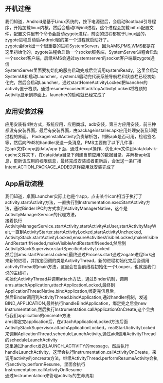 ## 开机过程
我们知道，Android是基于Linux系统的，按下电源键后，会启动Bootload引导程序，开始加载linux内核，然后会启动0号init进程，这个进程会加载init.rc配置文件，配置文件里有个命令会启动zygote进程，前面的进程都属于Linux层的，zygote进程启动后Android层的第一个进程就启动好了。  
zygote会fork出一个很重要的进程SystemServer，因为AMS,PMS,WMS都是在这里初始化的，zygote进程会启动一个socket服务端，SystemServer进程会启动一个socket客户端，后续AMS会通过systemserver的socket客户端跟zygote通信  
SystemServer里面要初始化的服务启动完成后会调用systemReady，这里会启动SystemUI和启动Launcher，systemUi启动完代表系统导航栏和状态栏已经初始化完，然后会启动Launcher，通过startHomeActivityLocked把luancher的activity置于栈顶，通过resumeFocusedStackTopActivityLocked将栈顶的Activity显示到界面上，launcher的启动就已经完成了  
## 应用安装过程
应用安装有4种方式，系统应用，应用商城，adb安装，第三方应用安装，前三种都没有安装界面，最后有安装界面，由packageinstaller.apk应用处理安装及卸载过程的界面。
PackageInstallActivity负责解析包，判断apk是否可用，检验签名等，然后向PMS的handler发送一条消息，PMS主要做了以下几件事:  
把apk文件copy到data/app下面，通过dexopt操作，优化dex文件到data/dalvik-cache文件夹下，在data/data目录下创建当前应用的数据目录，并解析apk信息，更新该应用的权限信息，最终完成安装或者更新后，会发送一条广播Intent.ACTION_PACKAGE_ADDED这样应用就安装完成了
## App启动流程
我们知道，桌面Launcher实际上也是个app，点击某个icon相当于执行了activity.startActivity方法，一直执行到Instrumentation.execStartActivity方法，通过Binder IPC的方式拿到ActivityManagerNative，这个是ActivityManagerService的代理方法，  
接着执行ActivityManagerService.startActivity,startActivityAsUser,startActivityMayWait,一直到ActivityStarter.startActivityLocked,startActivityUnchecked,  
ActivityStack.startActivityLocked,ensureActivitiesVisibleLocked,makeVisibleAndRestartIfNeeded,makeVisibleAndRestartIfNeeded,然后到ActivityStackSupervisor.startSpecificActivityLocked  
然后到ams.startProcessLocked,最终通过Process.start通过zogate进程fork出来新的进程，并指定回调的类是ActivityThread，新的进程初始化完后会调用activityThread的main方法，这里会在当前线程初始化一个Looper，也就是我们说的主线程，  
初始化ActivityThread并调用attach方法，通过Binder机制，调用ams.attachApplication,attachApplicationLocked,最终到ApplicationThreadNative.bindApplication,绑定完信息后，  
然后Binder调用到ActivityThread.bindApplication,通过handler机制，发送BIND_APPLICATION,最终执行handleBindApplication，绑定完之后会new Instrumentation,然后执行Instrumentation.callApplicationOnCreate,这个会执行我们application的oncreate方法  
ams绑定完application后，在attachApplicationLocked方法后面ActivityStackSupervisor.attachApplicationLocked，realStartActivityLocked来调用AplicationThread.scheduleLaunchActivity,通过aidl调用ActivityThread的scheduleLaunchActivity  
这里通过handler发送LAUNCH_ACTIVITY的message，然后执行handleLaunchActivity，这里会执行Instrumentation.callActivityOnCreate，来调用activity的oncreate方法，继续ActivityThread.performResumeActivity会执行anctivity.performResume，里面会执行Instrumentation.callActivityOnResume  
通过Instrumentation来管理activity的生命周期
  





